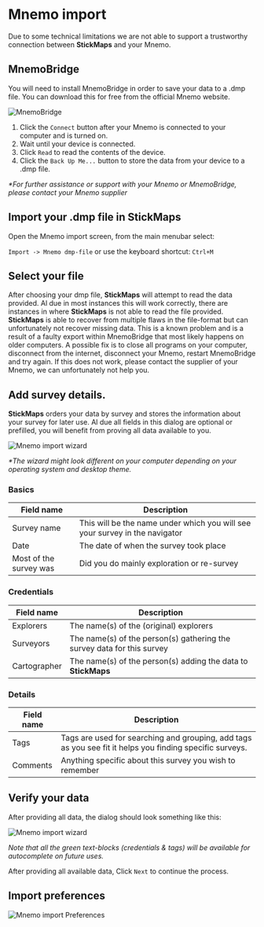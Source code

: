 # Mnemo import
Due to some technical limitations we are not able to support a trustworthy connection between **StickMaps** and your Mnemo.

## MnemoBridge
You will need to install MnemoBridge in order to save your data to a .dmp file.
You can download this for free from the official Mnemo website.

![MnemoBridge](../../images/mnemoImport/mnemoBridge.png "Create backup file")
1) Click the `Connect` button after your Mnemo is connected to your computer and is turned on.
2) Wait until your device is connected.
3) Click `Read` to read the contents of the device.
4) Click the `Back Up Me...` button to store the data from your device to a .dmp file.

*\*For further assistance or support with your Mnemo or MnemoBridge, please contact your Mnemo supplier*

## Import your .dmp file in StickMaps 

Open the Mnemo import screen, from the main menubar select:

`Import -> Mnemo dmp-file` or use the keyboard shortcut: `Ctrl+M`

## Select your file

After choosing your dmp file, **StickMaps** will attempt to read the data provided.
Al due in most instances this will work correctly, there are instances in where **StickMaps** is not able to read the file provided.
**StickMaps** is able to recover from multiple flaws in the file-format but can unfortunately not recover missing data.
This is a known problem and is a result of a faulty export within MnemoBridge that most likely happens on older computers.
A possible fix is to close all programs on your computer, disconnect from the internet, disconnect your Mnemo, restart MnemoBridge and try again.
If this does not work, please contact the supplier of your Mnemo, we can unfortunately not help you.


## Add survey details.
**StickMaps** orders your data by survey and stores the information about your survey for later use.
Al due all fields in this dialog are optional or prefilled, you will benefit from proving all data available to you.

![Mnemo import wizard](../../images/mnemoImport/page_1.png "Import mnemo file")

*\*The wizard might look different on your computer depending on your operating system and desktop theme.*

### Basics
| Field name | Description | 
| ----------- | ----------- |
| Survey name | This will be the name under which you will see your survey in the navigator |
| Date | The date of when the survey took place | 
| Most of the survey was | Did you do mainly exploration or re-survey  |

### Credentials
| Field name | Description |
| ----------- | ----------- |
| Explorers | The name(s) of the (original) explorers |
| Surveyors | The name(s) of the person(s) gathering the survey data for this survey |
| Cartographer | The name(s) of the person(s) adding the data to **StickMaps** |

### Details
| Field name | Description |
| ----------- | ----------- |
| Tags | Tags are used for searching and grouping, add tags as you see fit it helps you finding specific surveys. |
| Comments | Anything specific about this survey you wish to remember |

## Verify your data
After providing all data, the dialog should look something like this:

![Mnemo import wizard](../../images/mnemoImport/page_1_2.png "First page filled")

*Note that all the green text-blocks (credentials & tags) will be available for autocomplete on future uses.*

After providing all available data,  Click `Next` to continue the process.

## Import preferences
![Mnemo import Preferences](../../images/mnemoImport/page_2.png "Preferences")




